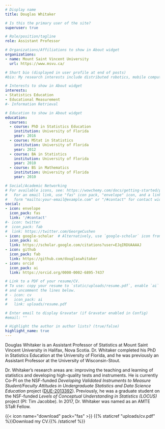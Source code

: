 ```yaml
---
# Display name
title: Douglas Whitaker

# Is this the primary user of the site?
superuser: true

# Role/position/tagline
role: Assistant Professor

# Organizations/Affiliations to show in About widget
organizations:
- name: Mount Saint Vincent University
  url: https://www.msvu.ca/

# Short bio (displayed in user profile at end of posts)
#bio: My research interests include distributed robotics, mobile computing and programmable matter.

# Interests to show in About widget
interests:
- Statistics Education
- Educational Measurement
#- Information Retrieval

# Education to show in About widget
education:
  courses:
  - course: PhD in Statistics Education
    institution: University of Florida
    year: 2016
  - course: MStat in Statistics
    institution: University of Florida
    year: 2012
  - course: BA in Statistics
    institution: University of Florida
    year: 2010
  - course: BS in Mathematics
    institution: University of Florida
    year: 2010

# Social/Academic Networking
# For available icons, see: https://wowchemy.com/docs/getting-started/page-builder/#icons
#   For an email link, use "fas" icon pack, "envelope" icon, and a link in the
#   form "mailto:your-email@example.com" or "/#contact" for contact widget.
social:
- icon: envelope
  icon_pack: fas
  link: '/#contact'
#- icon: twitter
#  icon_pack: fab
#  link: https://twitter.com/GeorgeCushen
- icon: google-scholar  # Alternatively, use `google-scholar` icon from `ai` icon pack
  icon_pack: ai
  link: https://scholar.google.com/citations?user=EJqIRDUAAAAJ
- icon: github
  icon_pack: fab
  link: https://github.com/douglaswhitaker
- icon: orcid
  icon_pack: ai
  link: https://orcid.org/0000-0002-6895-7437

# Link to a PDF of your resume/CV.
# To use: copy your resume to `static/uploads/resume.pdf`, enable `ai` icons in `params.toml`, 
# and uncomment the lines below.
# - icon: cv
#   icon_pack: ai
#   link: uploads/resume.pdf

# Enter email to display Gravatar (if Gravatar enabled in Config)
#email: ""

# Highlight the author in author lists? (true/false)
highlight_name: true
---
```


Douglas Whitaker is an Assistant Professor of Statistics at Mount Saint Vincent University in Halifax, Nova Scotia. Dr. Whitaker completed his PhD in Statistics Education at the University of Florida, and he was previously an Assistant Professor at the University of Wisconsin-Stout.

Dr. Whitaker’s research areas are: improving the teaching and learning of statistics and developing high-quality tests and instruments. He is currently Co-PI on the NSF-funded *Developing Validated Instruments to Measure Student/Faculty Attitudes in Undergraduate Statistics and Data Science Education* project ([DUE-2013392](https://www.nsf.gov/awardsearch/showAward?AWD_ID=2013392&HistoricalAwards=false)). Previously, he was a graduate student on the NSF-funded *Levels of Conceptual Understanding in Statistics (LOCUS)* project (PI: Tim Jacobbe). In 2017, Dr. Whitaker was named as an AMTE STaR Fellow. 

{{< icon name="download" pack="fas" >}} {{% staticref "uploads/cv.pdf" %}}Download my CV.{{% /staticref %}}
